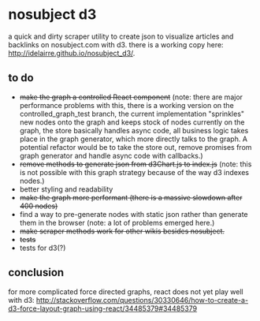 # nosubject d3
a quick and dirty scraper utility to create json to visualize articles and backlinks on nosubject.com with d3. there is a working copy here: http://idelairre.github.io/nosubject_d3/.

## to do
+ ~~make the graph a controlled React component~~ (note: there are major performance problems with this, there is a working version on the controlled_graph_test branch, the current implementation "sprinkles" new nodes onto the graph and keeps stock of nodes currently on the graph, the store basically handles async code, all business logic takes place in the graph generator, which more directly talks to the graph. A potential refactor would be to take the store out, remove promises from graph generator and handle async code with callbacks.)
+ ~~remove methods to generate json from d3Chart.js to index.js~~ (note: this is not possible with this graph strategy because of the way d3 indexes nodes.)
+ better styling and readability
+ ~~make the graph more performant (there is a massive slowdown after 400 nodes)~~
+ find a way to pre-generate nodes with static json rather than generate them in the browser (note: a lot of problems emerged here.)
+ ~~make scraper methods work for other wikis besides nosubject.~~
+ ~~tests~~
+ tests for d3(?)

## conclusion
for more complicated force directed graphs, react does not yet play well with d3: http://stackoverflow.com/questions/30330646/how-to-create-a-d3-force-layout-graph-using-react/34485379#34485379
